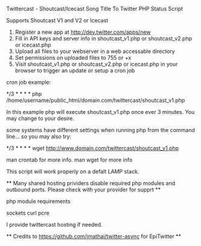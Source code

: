 Twittercast - Shoutcast/Icecast Song Title To Twitter PHP Status Script

Supports Shoutcast V1 and V2 or Icecast

1. Register a new app at http://dev.twitter.com/apps/new
2. Fill in API keys and server info in shoutcast_v1.php or shoutcast_v2.php or icecast.php
3. Upload all files to your webserver in a web accessable directory
4. Set permissions on uploaded files to 755 or +x
4. Visit shoutcast_v1.php or shoutcast_v2.php or icecast.php in your browser to trigger an update or setup a cron job

cron job example:

*/3 * * * * php /home/username/public_html/domain.com/twittercast/shoutcast_v1.php

In this example php will execute shoutcast_v1.php once ever 3 minutes. You may change to your desire.

some systems have different settings when running php from the command line... so you may also try:

*/3 * * * * wget http://www.domain.com/twittercast/shoutcast_v1.php

man crontab for more info.
man wget for more info

This script will work properly on a defalt LAMP stack.

** Many shared hosting prividers disable required php modules and outbound ports. Please check with your provider for supprt **

php module requirements

sockets
curl
pcre

I provide twittercast hosting if needed.


** Credits to https://github.com/jmathai/twitter-async for EpiTwitter **
